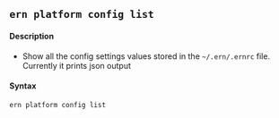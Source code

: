 ## `ern platform config list`

#### Description

- Show all the config settings values stored in the `~/.ern/.ernrc` file. Currently it prints json output

#### Syntax

`ern platform config list`
